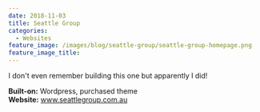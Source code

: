 ```yaml
---
date: 2018-11-03
title: Seattle Group
categories:
  - Websites
feature_image: /images/blog/seattle-group/seattle-group-homepage.png
feature_image_title: 
---
```

<p>
I don't even remember building this one but apparently I did!
<p>
<strong>Built-on:</strong> Wordpress, purchased theme <br />
<strong>Website:</strong> <a href="http://www.seattlegroup.com.au/">www.seattlegroup.com.au</a>
</p>